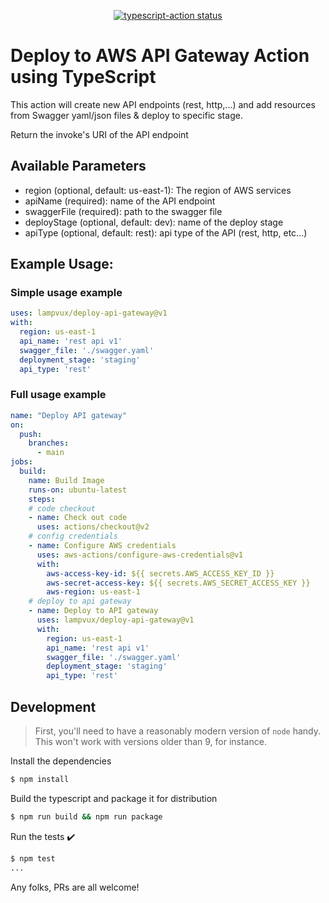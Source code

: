<p align="center">
  <a href="https://github.com/actions/typescript-action/actions"><img alt="typescript-action status" src="https://github.com/lampvux/deploy-api-gateway/workflows/build-test/badge.svg"></a>
</p>

# Deploy to AWS API Gateway Action using TypeScript

This action will create new API endpoints (rest, http,...) and add resources from Swagger yaml/json files & deploy to specific stage.

Return the invoke's URI of the API endpoint

## Available Parameters

- region (optional, default: us-east-1): The region of AWS services 
- apiName (required): name of the API endpoint
- swaggerFile (required): path to the swagger file
- deployStage (optional, default: dev): name of the deploy stage
- apiType (optional, default: rest): api type of the API (rest, http, etc...)


## Example Usage:

### Simple usage example

```yaml
uses: lampvux/deploy-api-gateway@v1
with:
  region: us-east-1
  api_name: 'rest api v1'
  swagger_file: './swagger.yaml'
  deployment_stage: 'staging'
  api_type: 'rest'
```

### Full usage example

```yaml
name: "Deploy API gateway"
on:
  push:
    branches:
      - main  
jobs:  
  build:    
    name: Build Image
    runs-on: ubuntu-latest   
    steps:
    # code checkout
    - name: Check out code
      uses: actions/checkout@v2    
    # config credentials
    - name: Configure AWS credentials
      uses: aws-actions/configure-aws-credentials@v1
      with:
        aws-access-key-id: ${{ secrets.AWS_ACCESS_KEY_ID }}
        aws-secret-access-key: ${{ secrets.AWS_SECRET_ACCESS_KEY }}
        aws-region: us-east-1          
    # deploy to api gateway
    - name: Deploy to API gateway   
      uses: lampvux/deploy-api-gateway@v1
      with:
        region: us-east-1
        api_name: 'rest api v1'
        swagger_file: './swagger.yaml'
        deployment_stage: 'staging'
        api_type: 'rest'
```



## Development

> First, you'll need to have a reasonably modern version of `node` handy. This won't work with versions older than 9, for instance.

Install the dependencies  
```bash
$ npm install
```

Build the typescript and package it for distribution
```bash
$ npm run build && npm run package
```

Run the tests :heavy_check_mark:  
```bash
$ npm test
...
```

Any folks, PRs are all welcome!